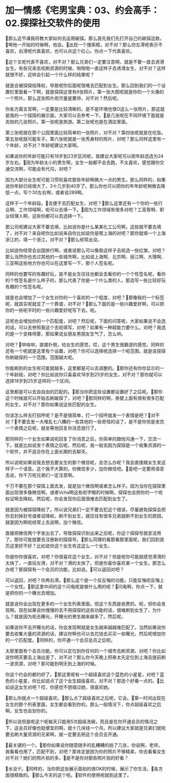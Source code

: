 # 加一情感《宅男宝典：03、约会高手：02.探探社交软件的使用

🎼那么这节课我将教大家如何去运用碳探。那么首先我们先打开自己的碳探这款。🎼啊他一开始的时候啊，他会。🎼出现一个搜索框，对不对？那么你左滑呢表示不喜欢，右滑呢代表喜欢，也可以点这个红心。你点一下代表喜欢。

🎼这个叉呢代表不喜欢，对不对？那么兄弟们一定要注意啊，就是不要一直去诱滑女生。有些兄弟去呃刷资源的时候，啪啪啪一直这样子去诱滑女生，对不对？这样就很不好，这样会引起一个什么样的结果呢？

就是会被探探给降权，导致呢你后面呢很难去匹配到女生。那么回到我们的一个设置栏里面看一下啊，就是探探这里有6张照片，第一张大图呢就是你的一个头像的一个照片。那么这张照片呢尽量是要帅，对不对？然后呢。

你各方面五官啊，一定要是比较清晰的，是不是环境也很O这么一张照片，那这就是我的一个探探的展示面，大家可以去参考一下。🎼是几张呢在不同环境下面就是去拍的几张照片。第一张呢是旅游。第二张呢也是在酒店里面。

第三张呢就在那个公园里面比较简单的一张照片，对不对？第四张呢就是在吃饭。第五张呢就可能车子。第六张呢就是一张秀身材的照片，对吧？那么同样这里有一个年龄，对不对？年龄呢建议大家啊。

如果说你的年龄可能只有18岁到23岁区间呢，我建议大家呢可以把年龄选选为24岁左右。🎼因为年龄太小的男生啊，女生一般都不会去跑，不太喜欢，感觉跟你交通交流啊，可能会有代沟，对吧？

因为大部分女生呢可能习惯呃喜欢那些年龄稍微大一点的男生。那么同样的，如果说你年龄已经很大了，3十几岁到40岁了。那么你也可以把你的年年龄呢稍微去降低一点，写个30左右啊，或者说289啊。

这样子一个年龄段。🎼去便于去匹配女生，对吧？🎼那么这里还有一个你的一些行业啊、工作领域啊，呃可以去填一下。🎼因为工作领域有很多对吧？工高管啊、职业经理人啊，这些你都可以去选择一下。

那公司呢建议大家不要去填，比如说你是什么某某化工公司啊，这些就不要去填了，对不对？来自呢你比如说来自你比如说你是嗯上海的对吧？那你就填一个上海浙江的，填一个浙江，对不对？🎼那么经常出没。

比如说你经常会出国旅行啊，或者说那么可以像我这样子去呃选一些红旗，对吧？那么当然你也去过其他的一些城市啊，比如说上海啊、北京啊、丽江啊、大理啊、三亚啊这些地方你也可以在这里写一下，那个人签名呢。

同样的也要写的有趣好玩，是不是女生往往也都会去看你的一个个性签名呢，看你的个性签名是什么样子的，那么代表了你是一个什么类的人，那选写一些比较好玩有趣的个性签名呢。

就是也会增加了一个女生对你的一个喜欢的一个程度，对吧？🎼那像我的一个标签呢，就其实呢就显了一个靠谱，对不对？🎼那么下面的是一些兴趣爱好啊，可以把你的一些呃平时的一些兴趣爱好呢写下去。呃。

这呢也会增加你的一个匹配度，对吧？然后呢，下面的问答呢，大家如果说不会选的话，可以去参照我这个去呃填写，对吧？如果有一种超能力要什么，对吧？我选的是一个变株喷雾，那如果说女朋友男朋友生气了，怎么哄。

对吧？🎼哄啥哄，直接扑倒，给女生的感觉，哎，这个男生很霸道的感觉。同样的还有一个呢就是这里有个设置，对吧？你可以选择呢选择一个呃范围，就是说探探你刷碳探的一个范围，范围越大呢。

你能刷到的女生呢可能就越多，这里都是可以去调整的。🎼那你还有你你显示的一个年龄段，对吧？你比如说你只喜喜欢18岁到25岁的女生，对不对？那你就可以选择18岁到25岁这样的一个区间。

这里都是可以去自自由的匹配的。🎼那当你把这些设置都设置好了之后呢。🎼那你这个时候就可以开始去刷碳探了，对吧？🎼那同样的啊，泰婪上面有很有很多匹配的女生，对不对？那你如果说这些匹配的女生。

你该怎么样去打招呼呢？是不是很简单，打一个招呼就发一个表情是吧？🎼对不对？🎼不要去发一大堆乱七八糟的一些其他的一些奇怪的话了，是不是你但是发完一个表情之后呢，就坐等他回复你消息就行了。

那同样的一个女生如果说呃回复了你消息之后，你简单的跟他沟通一下，交流一下。就是比如说发个表情之后呢，然后呢，我一般去因为探探是一个收集资源的一个软件，并不适合你在上面长期的去聊天。

所以说呢如果说我去想去要女生的那个微信呢，会怎么办呢？我会直接跟女生发这样子一个语音。这个我不大算的，你微信多少，加你微信吧。🎼是吧一定要用语音去说，你千万呃兄弟们一定注意啊。

千万不要在那个探探上面去发，就是加个微信啊或者怎么样子。因为当你在探探里面出现很多像微信啊，或者Vcha啊这些呃字眼的时候啊，探探也会把你的一个呃权证啊去降权。然后呢，你会发现你后面很难去匹配到女生了。

就是因为被探探降权了。所以说兄弟们一定不要去犯这个错误，尽量避免探探会把你去封掉封号或者说降权，刷不到女生，就往往有很多兄弟就刷不到女生的原因，就是因为啊呃经常上去说啊，加个微信。

直接把微信两个字发出去了，导致探探识别出来之后呢，你这个探探号就变没用了。那你可能就要去注册新的探探号。🎼那么同理的看那看那里面呢，我们回到首页这里好不好？比如说你这个女生有这这么一个女生。

你是你你很喜欢，对吧？你很喜欢这个女生，对不对？但是呢你可能就感觉滑滑的太快了，一直往左滑，对不对？滑的太快了。但是你喜你喜欢某一个女生。那怎么办呢？那探探有一个会员的功能，比如说。🎼可以返回对吧？

可以返回，对吧？你再右滑。🎼那么这个是一个反反悔的功能，只能反悔呃反悔上一个女性。🎼那这里中间的这个闪电呢是做什么用的呢？🎼闪电啊，你点一下，就是把你的一个曝光去增加。

就是说你会出现在更多的一个女生列表里面。但这个东西是收费的。呃，但你会发现啊，现在如果说你慢慢的去不用探探的这些功能的话，很难刷到女生了，为什么？就是因为呃去曝光，开曝光的男生越来越多了。然后呢。

如果说你不去开曝光的话，你会发现啊就是女生越来越越难匹配了。当然如果说你要去收集大量的资源的话，建议你啊也可以去花钱去买买一些曝光，然后呢增加你的一个匹配度。🎼同样的，你开通一个会员会员之后呢。

太那里面有个会员功能，你可以定位到你任何的一个城市去刷资源，对吧？你比如说你明天要去上海出差了，对不对？那么你今天晚上把泰太先定位到上海去提前刷一波资源，对吧？那可能到明天到上海的时候。

你这个约会的都约好了。🎼那这里呢有一个超级喜欢这个蓝色的小星星，对吧？蓝色的小星星，你比如说点了这个女生超级喜欢，对不对？那选个好看一点的。🎼比如说这女生对吧？哎，你感觉不想错过她，很喜欢她。

🎼那么你就点一个超级喜欢。🎼那么点了超级喜欢之后呢，它会。🎼第一时间出现在女生的那个列表里面，女生都会看到你的。那么一般情况下，你点超级喜欢之后啊，女生也会划你的。

🎼所以说但是呢这个呃每天只能用5次超级洗碗，而且是在你开通会员的情况之下，这会员好像也挺便宜的啊，就十几块钱一个月。所以建议大家就是兄弟们就呃要去刷大量资源的兄弟啊，就一定要去把这个会员去开通。

🎼最关键的一个。🎼那你如果说你随意随手的乱糟糟的拍了几张，你说啊，老师，我看看也用了，匹配不到，对吧？那肯定是因为你的照片不够精美，你去看看女生对不对？她们的照片拍的多。🎼是不是你对那些照片拍的好看？

🎼水没デ。🎼同样的，当你把这张展示面拍的很OK的时候，展示了你生活。🎼各方面很精致的。🎼那么今天的这个呃。🎼软件的使用呢就到这里了。

